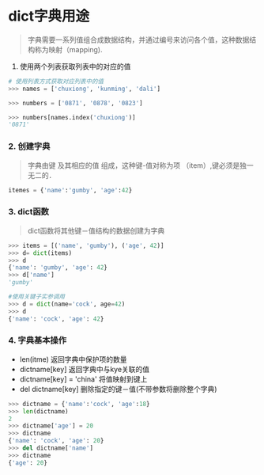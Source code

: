 # dict字典用途
> 字典需要一系列值组合成数据结构，并通过编号来访问各个值，这种数据结构称为映射（mapping).


1. 使用两个列表获取列表中的对应的值
```python
# 使用列表方式获取对应列表中的值
>>> names = ['chuxiong', 'kunming', 'dali']

>>> numbers = ['0871', '0878', '0823']

>>> numbers[names.index('chuxiong')]
'0871'
```
</hr>

### 2. 创建字典 
> 字典由键 及其相应的值 组成，这种键-值对称为项 （item）,键必须是独一无二的．
```python
itemes = {'name':'gumby', 'age':42}
```
</hr>

### 3. dict函数
> dict函数将其他键－值结构的数据创建为字典
```python
>>> items = [('name', 'gumby'), ('age', 42)]
>>> d= dict(items)
>>> d
{'name': 'gumby', 'age': 42}
>>> d['name']
'gumby'

#使用关键子实参调用 
>>> d = dict(name='cock', age=42)
>>> d
{'name': 'cock', 'age': 42}

```
### 4. 字典基本操作
- len(itme) 返回字典中保护项的数量
- dictname[key] 返回字典中与kye关联的值
- dictname[key] = 'china' 将值映射到键上
- del dictname[key] 删除指定的键－值(不带参数将删除整个字典)

```python
>>> dictname = {'name':'cock', 'age':18}
>>> len(dictname)
2
>>> dictname['age'] = 20
>>> dictname
{'name': 'cock', 'age': 20}
>>> del dictname['name']
>>> dictname
{'age': 20}
```
